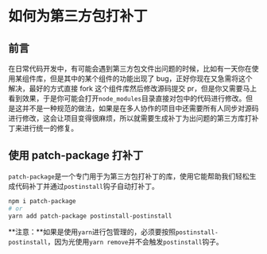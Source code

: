 # 如何为第三方包打补丁

## 前言

在日常代码开发中，有可能会遇到第三方包文件出问题的时候，比如有一天你在使用某组件库，但是其中的某个组件的功能出现了 bug，正好你现在又急需将这个解决，最好的方式直接 fork 这个组件库然后修改源码提交 pr，但是你又需要马上看到效果，于是你可能会打开`node_modules`目录直接对包中的代码进行修改。但是这并不是一种规范的做法，如果是在多人协作的项目中还需要所有人同步对源码进行修改，这会让项目变得很麻烦，所以就需要生成补丁为出问题的第三方库打补丁来进行统一的修复。



## 使用 patch-package 打补丁

`patch-package`是一个专门用于为第三方包打补丁的库，使用它能帮助我们轻松生成代码补丁并通过`postinstall`钩子自动打补丁。

```sh
npm i patch-package
# or
yarn add patch-package postinstall-postinstall
```

**注意：**如果是使用`yarn`进行包管理的，必须要按照`postinstall-postinstall`，因为光使用`yarn remove`并不会触发`postinstall`钩子。

